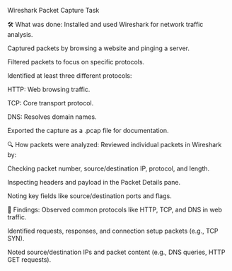 Wireshark Packet Capture Task

🛠️ What was done: Installed and used Wireshark for network traffic analysis.

Captured packets by browsing a website and pinging a server.

Filtered packets to focus on specific protocols.

Identified at least three different protocols:

HTTP: Web browsing traffic.

TCP: Core transport protocol.

DNS: Resolves domain names.

Exported the capture as a .pcap file for documentation.

🔍 How packets were analyzed: Reviewed individual packets in Wireshark by:

Checking packet number, source/destination IP, protocol, and length.

Inspecting headers and payload in the Packet Details pane.

Noting key fields like source/destination ports and flags.

📝 Findings: Observed common protocols like HTTP, TCP, and DNS in web traffic.

Identified requests, responses, and connection setup packets (e.g., TCP SYN).

Noted source/destination IPs and packet content (e.g., DNS queries, HTTP GET requests).
